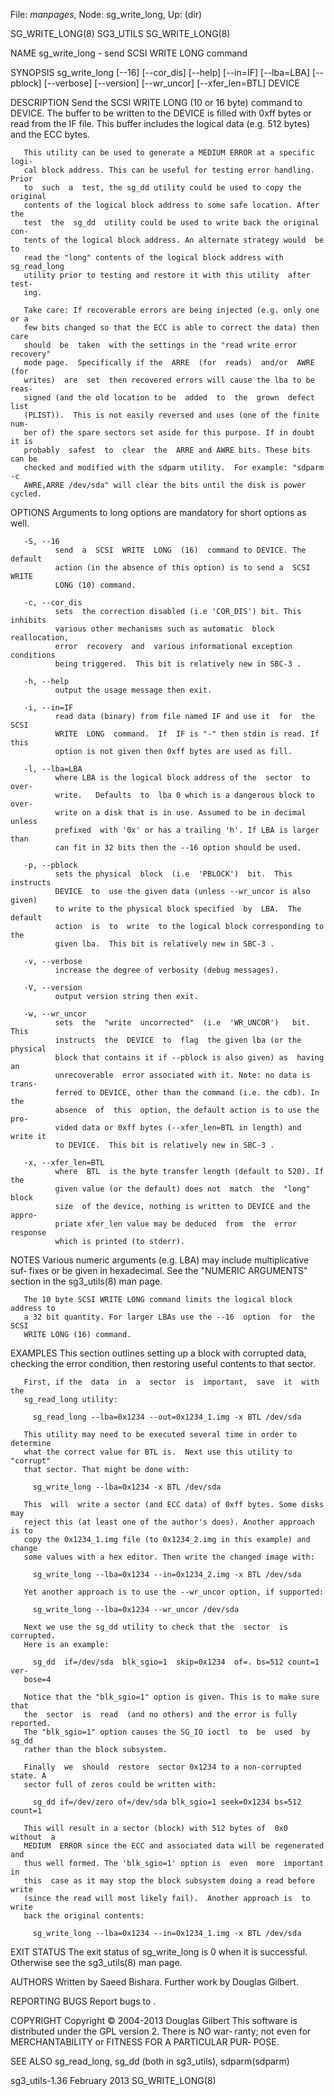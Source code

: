 File: *manpages*,  Node: sg_write_long,  Up: (dir)

SG_WRITE_LONG(8)                   SG3_UTILS                  SG_WRITE_LONG(8)



NAME
       sg_write_long - send SCSI WRITE LONG command

SYNOPSIS
       sg_write_long   [--16]   [--cor_dis]   [--help]  [--in=IF]  [--lba=LBA]
       [--pblock] [--verbose] [--version] [--wr_uncor] [--xfer_len=BTL] DEVICE

DESCRIPTION
       Send the SCSI WRITE LONG (10 or 16 byte) command to DEVICE. The  buffer
       to  be written to the DEVICE is filled with 0xff bytes or read from the
       IF file. This buffer includes the logical data (e.g. 512 bytes) and the
       ECC bytes.

       This utility can be used to generate a MEDIUM ERROR at a specific logi‐
       cal block address. This can be useful for testing error handling. Prior
       to  such  a  test, the sg_dd utility could be used to copy the original
       contents of the logical block address to some safe location. After  the
       test  the  sg_dd  utility could be used to write back the original con‐
       tents of the logical block address. An alternate strategy would  be  to
       read the "long" contents of the logical block address with sg_read_long
       utility prior to testing and restore it with this utility  after  test‐
       ing.

       Take care: If recoverable errors are being injected (e.g. only one or a
       few bits changed so that the ECC is able to correct the data) then care
       should  be  taken  with the settings in the "read write error recovery"
       mode page.  Specifically if the  ARRE  (for  reads)  and/or  AWRE  (for
       writes)  are  set  then recovered errors will cause the lba to be reas‐
       signed (and the old location to be  added  to  the  grown  defect  list
       (PLIST)).  This is not easily reversed and uses (one of the finite num‐
       ber of) the spare sectors set aside for this purpose. If in doubt it is
       probably  safest  to  clear  the  ARRE and AWRE bits. These bits can be
       checked and modified with the sdparm utility.  For example: "sdparm  -c
       AWRE,ARRE /dev/sda" will clear the bits until the disk is power cycled.

OPTIONS
       Arguments to long options are mandatory for short options as well.

       -S, --16
              send  a  SCSI  WRITE  LONG  (16)  command to DEVICE. The default
              action (in the absence of this option) is to send a  SCSI  WRITE
              LONG (10) command.

       -c, --cor_dis
              sets  the correction disabled (i.e 'COR_DIS') bit. This inhibits
              various other mechanisms such as automatic  block  reallocation,
              error  recovery  and  various informational exception conditions
              being triggered.  This bit is relatively new in SBC-3 .

       -h, --help
              output the usage message then exit.

       -i, --in=IF
              read data (binary) from file named IF and use it  for  the  SCSI
              WRITE  LONG  command.  If  IF is "-" then stdin is read. If this
              option is not given then 0xff bytes are used as fill.

       -l, --lba=LBA
              where LBA is the logical block address of the  sector  to  over‐
              write.   Defaults  to  lba 0 which is a dangerous block to over‐
              write on a disk that is in use. Assumed to be in decimal  unless
              prefixed  with '0x' or has a trailing 'h'. If LBA is larger than
              can fit in 32 bits then the --16 option should be used.

       -p, --pblock
              sets the physical  block  (i.e  'PBLOCK')  bit.  This  instructs
              DEVICE  to  use the given data (unless --wr_uncor is also given)
              to write to the physical block specified  by  LBA.  The  default
              action  is  to  write  to the logical block corresponding to the
              given lba.  This bit is relatively new in SBC-3 .

       -v, --verbose
              increase the degree of verbosity (debug messages).

       -V, --version
              output version string then exit.

       -w, --wr_uncor
              sets  the  "write  uncorrected"  (i.e  'WR_UNCOR')   bit.   This
              instructs  the  DEVICE  to  flag  the given lba (or the physical
              block that contains it if --pblock is also given) as  having  an
              unrecoverable  error associated with it. Note: no data is trans‐
              ferred to DEVICE, other than the command (i.e. the cdb). In  the
              absence  of  this  option, the default action is to use the pro‐
              vided data or 0xff bytes (--xfer_len=BTL in length) and write it
              to DEVICE.  This bit is relatively new in SBC-3 .

       -x, --xfer_len=BTL
              where  BTL  is the byte transfer length (default to 520). If the
              given value (or the default) does not  match  the  "long"  block
              size  of the device, nothing is written to DEVICE and the appro‐
              priate xfer_len value may be deduced  from  the  error  response
              which is printed (to stderr).

NOTES
       Various  numeric  arguments  (e.g. LBA) may include multiplicative suf‐
       fixes or be given in hexadecimal. See the "NUMERIC  ARGUMENTS"  section
       in the sg3_utils(8) man page.

       The 10 byte SCSI WRITE LONG command limits the logical block address to
       a 32 bit quantity. For larger LBAs use the --16  option  for  the  SCSI
       WRITE LONG (16) command.

EXAMPLES
       This  section outlines setting up a block with corrupted data, checking
       the error condition, then restoring useful contents to that sector.

       First, if the  data  in  a  sector  is  important,  save  it  with  the
       sg_read_long utility:

         sg_read_long --lba=0x1234 --out=0x1234_1.img -x BTL /dev/sda

       This utility may need to be executed several time in order to determine
       what the correct value for BTL is.  Next use this utility to  "corrupt"
       that sector. That might be done with:

         sg_write_long --lba=0x1234 -x BTL /dev/sda

       This  will  write a sector (and ECC data) of 0xff bytes. Some disks may
       reject this (at least one of the author's does). Another approach is to
       copy the 0x1234_1.img file (to 0x1234_2.img in this example) and change
       some values with a hex editor. Then write the changed image with:

         sg_write_long --lba=0x1234 --in=0x1234_2.img -x BTL /dev/sda

       Yet another approach is to use the --wr_uncor option, if supported:

         sg_write_long --lba=0x1234 --wr_uncor /dev/sda

       Next we use the sg_dd utility to check that the  sector  is  corrupted.
       Here is an example:

         sg_dd  if=/dev/sda  blk_sgio=1  skip=0x1234  of=. bs=512 count=1 ver‐
       bose=4

       Notice that the "blk_sgio=1" option is given. This is to make sure that
       the  sector  is  read  (and no others) and the error is fully reported.
       The "blk_sgio=1" option causes the SG_IO ioctl  to  be  used  by  sg_dd
       rather than the block subsystem.

       Finally  we  should  restore  sector 0x1234 to a non-corrupted state. A
       sector full of zeros could be written with:

         sg_dd if=/dev/zero of=/dev/sda blk_sgio=1 seek=0x1234 bs=512 count=1

       This will result in a sector (block) with 512 bytes of  0x0  without  a
       MEDIUM  ERROR since the ECC and associated data will be regenerated and
       thus well formed. The 'blk_sgio=1' option is  even  more  important  in
       this  case as it may stop the block subsystem doing a read before write
       (since the read will most likely fail).  Another approach is  to  write
       back the original contents:

         sg_write_long --lba=0x1234 --in=0x1234_1.img -x BTL /dev/sda

EXIT STATUS
       The  exit status of sg_write_long is 0 when it is successful. Otherwise
       see the sg3_utils(8) man page.

AUTHORS
       Written by Saeed Bishara. Further work by Douglas Gilbert.

REPORTING BUGS
       Report bugs to <dgilbert at interlog dot com>.

COPYRIGHT
       Copyright © 2004-2013 Douglas Gilbert
       This software is distributed under the GPL version 2. There is NO  war‐
       ranty;  not  even  for MERCHANTABILITY or FITNESS FOR A PARTICULAR PUR‐
       POSE.

SEE ALSO
       sg_read_long, sg_dd (both in sg3_utils), sdparm(sdparm)



sg3_utils-1.36                   February 2013                SG_WRITE_LONG(8)
